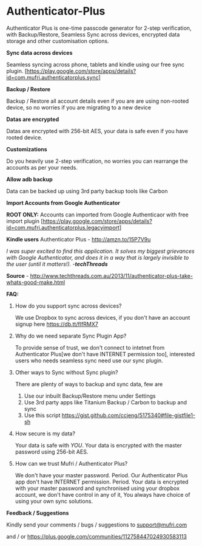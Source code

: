 **Authenticator-Plus**
==================

Authenticator Plus is one-time passcode generator for 2-step verification, with Backup/Restore, Seamless Sync across devices, encrypted data storage and other customisation options.

**Sync data across devices**

Seamless syncing across phone, tablets and kindle using our free sync plugin. [https://play.google.com/store/apps/details?id=com.mufri.authenticatorplus.sync]

**Backup / Restore** 

Backup / Restore all account details even if you are are using non-rooted device, so no worries if you are migrating to a new device


**Datas are encrypted**

Datas are encrypted with 256-bit AES, your data is safe even if you have rooted device.

**Customizations**

Do you heavily use 2-step verification, no worries you can rearrange the accounts as per your needs.

**Allow adb backup**

Data can be backed up using 3rd party backup tools like Carbon

**Import Accounts from Google Authenticator**

**ROOT ONLY:** Accounts can imported from Google Authenticaor with free import plugin [https://play.google.com/store/apps/details?id=com.mufri.authenticatorplus.legacyimport]

**Kindle users**
Authenticator Plus - http://amzn.to/15P7V9u

*I was super excited to find this application. It solves my biggest grievances with Google Authenticator, and does it in a way that is largely invisible to the user (until it matters!). -**techThreads***

**Source** - http://www.techthreads.com.au/2013/11/authenticator-plus-take-whats-good-make.html

**FAQ:**

1. How do you support sync across devices? 

    We use Dropbox to sync across devices, if you don't have an account
    signup here https://db.tt/fIfRMX7

2. Why do we need separate Sync Plugin App?

    To provide sense of trust, we don't connect to intetnet from Authenticator Plus[we don't     have INTERNET permission too], interested users who needs seamless sync need use our        sync plugin.
    
3. Other ways to Sync without Sync plugin?

    There are plenty of ways to backup and sync data, few are
    1. Use our inbuilt Backup/Restore menu under Settings
    2. Use 3rd party apps like Titanium Backup / Carbon to backup and sync
    3. Use this script https://gist.github.com/ccjeng/5175340#file-gistfile1-sh
    
4. How secure is my data?

    Your data is safe with *YOU*. Your data is encrypted with the master password using         256-bit AES.

5. How can we trust Mufri / Authenticator Plus?
 
    We don't have your master password. Period.
    Our Authenticator Plus app don't have INTERNET permission. Period.
    Your data is encrypted with your master password and synchronised using your dropbox        account, we don't have control in any of it,
    You always have choice of using your own sync solutions.

**Feedback / Suggestions**

Kindly send your comments / bugs / suggestions to support@mufri.com 

and / or https://plus.google.com/communities/112758447024930583113
